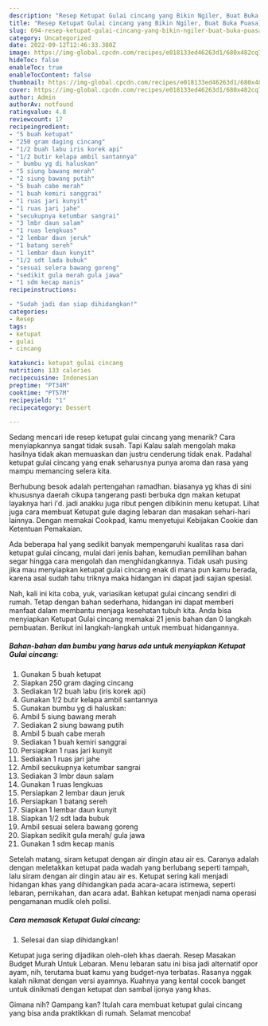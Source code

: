 ```yaml
---
description: "Resep Ketupat Gulai cincang yang Bikin Ngiler, Buat Buka Puasa}"
title: "Resep Ketupat Gulai cincang yang Bikin Ngiler, Buat Buka Puasa}"
slug: 694-resep-ketupat-gulai-cincang-yang-bikin-ngiler-buat-buka-puasa
category: Uncategorized
date: 2022-09-12T12:46:33.380Z
image: https://img-global.cpcdn.com/recipes/e018133ed46263d1/680x482cq70/ketupat-gulai-cincang-foto-resep-utama.jpg
hideToc: false
enableToc: true
enableTocContent: false
thumbnail: https://img-global.cpcdn.com/recipes/e018133ed46263d1/680x482cq70/ketupat-gulai-cincang-foto-resep-utama.jpg
cover: https://img-global.cpcdn.com/recipes/e018133ed46263d1/680x482cq70/ketupat-gulai-cincang-foto-resep-utama.jpg
author: Admin
authorAv: notfound
ratingvalue: 4.8
reviewcount: 17
recipeingredient:
- "5 buah ketupat"
- "250 gram daging cincang"
- "1/2 buah labu iris korek api"
- "1/2 butir kelapa ambil santannya"
- " bumbu yg di haluskan"
- "5 siung bawang merah"
- "2 siung bawang putih"
- "5 buah cabe merah"
- "1 buah kemiri sanggrai"
- "1 ruas jari kunyit"
- "1 ruas jari jahe"
- "secukupnya ketumbar sangrai"
- "3 lmbr daun salam"
- "1 ruas lengkuas"
- "2 lembar daun jeruk"
- "1 batang sereh"
- "1 lembar daun kunyit"
- "1/2 sdt lada bubuk"
- "sesuai selera bawang goreng"
- "sedikit gula merah gula jawa"
- "1 sdm kecap manis"
recipeinstructions:

- "Sudah jadi dan siap dihidangkan!"
categories:
- Resep
tags:
- ketupat
- gulai
- cincang

katakunci: ketupat gulai cincang 
nutrition: 133 calories
recipecuisine: Indonesian
preptime: "PT34M"
cooktime: "PT57M"
recipeyield: "1"
recipecategory: Dessert

---
```



Sedang mencari ide resep ketupat gulai cincang yang menarik? Cara menyiapkannya sangat tidak susah. Tapi Kalau salah mengolah maka hasilnya tidak akan memuaskan dan justru cenderung tidak enak. Padahal ketupat gulai cincang yang enak seharusnya punya aroma dan rasa yang mampu memancing selera kita.


Berhubung besok adalah pertengahan ramadhan. biasanya yg khas di sini khususnya daerah cikupa tangerang pasti berbuka dgn makan ketupat layaknya hari i&#39;d. jadi anakku juga ribut pengen dibikinin menu ketupat. Lihat juga cara membuat Ketupat gule daging lebaran dan masakan sehari-hari lainnya. Dengan memakai Cookpad, kamu menyetujui Kebijakan Cookie dan Ketentuan Pemakaian.

Ada beberapa hal yang sedikit banyak mempengaruhi kualitas rasa dari ketupat gulai cincang, mulai dari jenis bahan, kemudian pemilihan bahan segar hingga cara mengolah dan menghidangkannya. Tidak usah pusing jika mau menyiapkan ketupat gulai cincang enak di mana pun kamu berada, karena asal sudah tahu triknya maka hidangan ini dapat jadi sajian spesial.


Nah, kali ini kita coba, yuk, variasikan ketupat gulai cincang sendiri di rumah. Tetap dengan bahan sederhana, hidangan ini dapat memberi manfaat dalam membantu menjaga kesehatan tubuh kita. Anda bisa menyiapkan Ketupat Gulai cincang memakai 21 jenis bahan dan 0 langkah pembuatan. Berikut ini langkah-langkah untuk membuat hidangannya.

<!--inarticleads1-->

##### Bahan-bahan dan bumbu yang harus ada untuk menyiapkan Ketupat Gulai cincang:

1. Gunakan 5 buah ketupat
1. Siapkan 250 gram daging cincang
1. Sediakan 1/2 buah labu (iris korek api)
1. Gunakan 1/2 butir kelapa ambil santannya
1. Gunakan  bumbu yg di haluskan:
1. Ambil 5 siung bawang merah
1. Sediakan 2 siung bawang putih
1. Ambil 5 buah cabe merah
1. Sediakan 1 buah kemiri sanggrai
1. Persiapkan 1 ruas jari kunyit
1. Sediakan 1 ruas jari jahe
1. Ambil secukupnya ketumbar sangrai
1. Sediakan 3 lmbr daun salam
1. Gunakan 1 ruas lengkuas
1. Persiapkan 2 lembar daun jeruk
1. Persiapkan 1 batang sereh
1. Siapkan 1 lembar daun kunyit
1. Siapkan 1/2 sdt lada bubuk
1. Ambil sesuai selera bawang goreng
1. Siapkan sedikit gula merah/ gula jawa
1. Gunakan 1 sdm kecap manis


Setelah matang, siram ketupat dengan air dingin atau air es. Caranya adalah dengan meletakkan ketupat pada wadah yang berlubang seperti tampah, lalu siram dengan air dingin atau air es. Ketupat sering kali menjadi hidangan khas yang dihidangkan pada acara-acara istimewa, seperti lebaran, pernikahan, dan acara adat. Bahkan ketupat menjadi nama operasi pengamanan mudik oleh polisi. 

<!--inarticleads2-->

##### Cara memasak Ketupat Gulai cincang:


1. Selesai dan siap dihidangkan!

Ketupat juga sering dijadikan oleh-oleh khas daerah. Resep Masakan Budget Murah Untuk Lebaran. Menu lebaran satu ini bisa jadi alternatif opor ayam, nih, terutama buat kamu yang budget-nya terbatas. Rasanya nggak kalah nikmat dengan versi ayamnya. Kuahnya yang kental cocok banget untuk dinikmati dengan ketupat dan sambal ijonya yang khas. 

Gimana nih? Gampang kan? Itulah cara membuat ketupat gulai cincang yang bisa anda praktikkan di rumah. Selamat mencoba!
